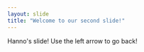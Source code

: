 ```yaml
---
layout: slide
title: "Welcome to our second slide!"
---
```

Hanno's slide!
Use the left arrow to go back!